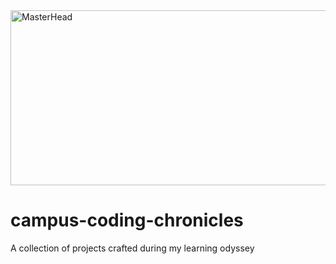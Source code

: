 <img src="https://old.disruptafrica.com/wp-content/uploads/2015/09/wethinkcode.png" alt="MasterHead" height="280" width="800">

# campus-coding-chronicles
A collection of projects crafted during my learning odyssey
